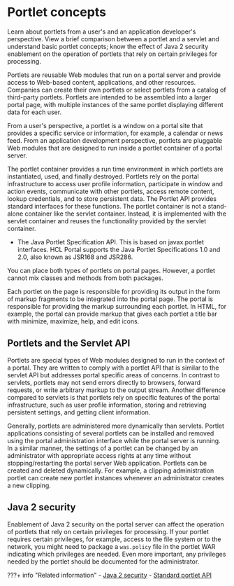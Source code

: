 # Portlet concepts

Learn about portlets from a user's and an application developer's perspective. View a brief comparison between a portlet and a servlet and understand basic portlet concepts; know the effect of Java 2 security enablement on the operation of portlets that rely on certain privileges for processing.

Portlets are reusable Web modules that run on a portal server and provide access to Web-based content, applications, and other resources. Companies can create their own portlets or select portlets from a catalog of third-party portlets. Portlets are intended to be assembled into a larger portal page, with multiple instances of the same portlet displaying different data for each user.

From a user's perspective, a portlet is a window on a portal site that provides a specific service or information, for example, a calendar or news feed. From an application development perspective, portlets are pluggable Web modules that are designed to run inside a portlet container of a portal server.

The portlet container provides a run time environment in which portlets are instantiated, used, and finally destroyed. Portlets rely on the portal infrastructure to access user profile information, participate in window and action events, communicate with other portlets, access remote content, lookup credentials, and to store persistent data. The Portlet API provides standard interfaces for these functions. The portlet container is not a stand-alone container like the servlet container. Instead, it is implemented with the servlet container and reuses the functionality provided by the servlet container.

-   The Java Portlet Specification API. This is based on javax.portlet interfaces. HCL Portal supports the Java Portlet Specifications 1.0 and 2.0, also known as JSR168 and JSR286.

You can place both types of portlets on portal pages. However, a portlet cannot mix classes and methods from both packages.

Each portlet on the page is responsible for providing its output in the form of markup fragments to be integrated into the portal page. The portal is responsible for providing the markup surrounding each portlet. In HTML, for example, the portal can provide markup that gives each portlet a title bar with minimize, maximize, help, and edit icons.

## Portlets and the Servlet API

Portlets are special types of Web modules designed to run in the context of a portal. They are written to comply with a portlet API that is similar to the servlet API but addresses portal specific areas of concerns. In contrast to servlets, portlets may not send errors directly to browsers, forward requests, or write arbitrary markup to the output stream. Another difference compared to servlets is that portlets rely on specific features of the portal infrastructure, such as user profile information, storing and retrieving persistent settings, and getting client information.

Generally, portlets are administered more dynamically than servlets. Portlet applications consisting of several portlets can be installed and removed using the portal administration interface while the portal server is running. In a similar manner, the settings of a portlet can be changed by an administrator with appropriate access rights at any time without stopping/restarting the portal server Web application. Portlets can be created and deleted dynamically. For example, a clipping administration portlet can create new portlet instances whenever an administrator creates a new clipping.

## Java 2 security

Enablement of Java 2 security on the portal server can affect the operation of portlets that rely on certain privileges for processing. If your portlet requires certain privileges, for example, access to the file system or to the network, you might need to package a `was.policy` file in the portlet WAR indicating which privileges are needed. Even more important, any privileges needed by the portlet should be documented for the administrator.


???+ info "Related information"
    - [Java 2 security](../../deployment/manage/security/sec_java2.md)
    - [Standard portlet API](../portlets_development/standard_portlet_api/index.md)

